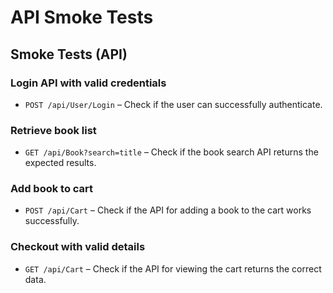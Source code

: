 # API Smoke Tests

## Smoke Tests (API)

### Login API with valid credentials
- `POST /api/User/Login` – Check if the user can successfully authenticate.

### Retrieve book list
- `GET /api/Book?search=title` – Check if the book search API returns the expected results.

### Add book to cart
- `POST /api/Cart` – Check if the API for adding a book to the cart works successfully.

### Checkout with valid details
- `GET /api/Cart` – Check if the API for viewing the cart returns the correct data.
